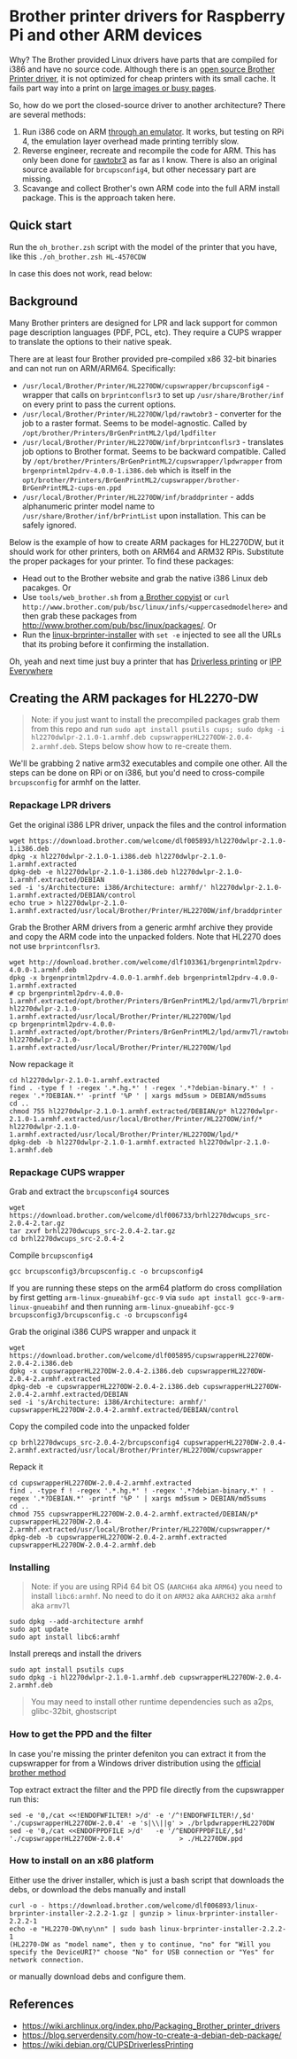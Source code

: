 # Brother printer drivers for Raspberry Pi and other ARM devices

Why? The Brother provided Linux drivers have parts that are compiled for i386 and have no source code. Although there is an [open source Brother Printer driver](https://github.com/pdewacht/brlaser), it is not optimized for cheap printers with its small cache.
It fails part way into a print on [large images or busy pages](https://github.com/pdewacht/brlaser/issues/95).

So, how do we port the closed-source driver to another architecture? There are several methods:

1. Run i386 code on ARM [through an emulator](https://wiki.alphaframe.net/doku.php?id=raspberry_pi:brotherh1110). It works, but testing on RPi 4, the emulation layer overhead made printing terribly slow.
1. Reverse engineer, recreate and recompile the code for ARM. This has only been done for [rawtobr3](https://github.com/k1-801/rawtobr3) as far as I know. There is also an original source available for `brcupsconfig4`, but other necessary part are missing.
1. Scavange and collect Brother's own ARM code into the full ARM install package. This is the approach taken here.

## Quick start

Run the `oh_brother.zsh` script with the model of the printer that you have, like this `./oh_brother.zsh HL-4570CDW`

In case this does not work, read below:

## Background

Many Brother printers are designed for LPR and lack support for common page description languages (PDF, PCL, etc). They require a CUPS wrapper to translate the options to their native speak.

There are at least four Brother provided pre-compiled x86 32-bit binaries and can not run on ARM/ARM64. Specifically:

* `/usr/local/Brother/Printer/HL2270DW/cupswrapper/brcupsconfig4` - wrapper that calls on `brprintconflsr3` to set up `/usr/share/Brother/inf` on every print to pass the current options.
* `/usr/local/Brother/Printer/HL2270DW/lpd/rawtobr3` - converter for the job to a raster format. Seems to be model-agnostic. Called by `/opt/brother/Printers/BrGenPrintML2/lpd/lpdfilter`
* `/usr/local/Brother/Printer/HL2270DW/inf/brprintconflsr3` - translates job options to Brother format. Seems to be backward compatible. Called by `/opt/brother/Printers/BrGenPrintML2/cupswrapper/lpdwrapper` from `brgenprintml2pdrv-4.0.0-1.i386.deb` which is itself in the `opt/brother/Printers/BrGenPrintML2/cupswrapper/brother-BrGenPrintML2-cups-en.ppd`
* `/usr/local/Brother/Printer/HL2270DW/inf/braddprinter` - adds alphanumeric printer model name to `/usr/share/Brother/inf/brPrintList` upon installation. This can be safely ignored.

Below is the example of how to create ARM packages for HL2270DW, but it should work for other printers, both on ARM64 and ARM32 RPis. Substitute the proper packages for your printer. To find these packages:

* Head out to the Brother website and grab the native i386 Linux deb pacakges. Or
* Use `tools/web_brother.sh` from [a Brother copyist](https://github.com/illwieckz/debian_copyist_brother) or `curl http://www.brother.com/pub/bsc/linux/infs/<uppercasedmodelhere>` and then grab these packages from http://www.brother.com/pub/bsc/linux/packages/. Or
* Run the [linux-brprinter-installer](https://download.brother.com/welcome/dlf006893/linux-brprinter-installer-2.2.2-1.gz) with `set -e` injected to see all the URLs that its probing before it confirming the installation.

Oh, yeah and next time just buy a printer that has [Driverless printing](https://wiki.debian.org/DriverlessPrinting#The_Concept_of_Driverless_Printing) or [IPP Everywhere](https://wiki.debian.org/IPPEverywhere)

## Creating the ARM packages for HL2270-DW

> Note: if you just want to install the precompiled packages grab them from this repo and run `sudo apt install psutils cups; sudo dpkg -i hl2270dwlpr-2.1.0-1.armhf.deb cupswrapperHL2270DW-2.0.4-2.armhf.deb`. Steps below show how to re-create them.

We'll be grabbing 2 native arm32 executables and compile one other. All the steps can be done on RPi or on i386, but you'd need to cross-compile `brcupsconfig` for armhf on the latter.

### Repackage LPR drivers

Get the original i386 LPR driver, unpack the files and the control information

	wget https://download.brother.com/welcome/dlf005893/hl2270dwlpr-2.1.0-1.i386.deb
	dpkg -x hl2270dwlpr-2.1.0-1.i386.deb hl2270dwlpr-2.1.0-1.armhf.extracted
	dpkg-deb -e hl2270dwlpr-2.1.0-1.i386.deb hl2270dwlpr-2.1.0-1.armhf.extracted/DEBIAN
	sed -i 's/Architecture: i386/Architecture: armhf/' hl2270dwlpr-2.1.0-1.armhf.extracted/DEBIAN/control
	echo true > hl2270dwlpr-2.1.0-1.armhf.extracted/usr/local/Brother/Printer/HL2270DW/inf/braddprinter

Grab the Brother ARM drivers from a generic armhf archive they provide and copy the ARM code into the unpacked folders. Note that HL2270 does not use `brprintconflsr3`.

	wget http://download.brother.com/welcome/dlf103361/brgenprintml2pdrv-4.0.0-1.armhf.deb
	dpkg -x brgenprintml2pdrv-4.0.0-1.armhf.deb brgenprintml2pdrv-4.0.0-1.armhf.extracted
	# cp brgenprintml2pdrv-4.0.0-1.armhf.extracted/opt/brother/Printers/BrGenPrintML2/lpd/armv7l/brprintconflsr3 hl2270dwlpr-2.1.0-1.armhf.extracted/usr/local/Brother/Printer/HL2270DW/lpd
	cp brgenprintml2pdrv-4.0.0-1.armhf.extracted/opt/brother/Printers/BrGenPrintML2/lpd/armv7l/rawtobr3 hl2270dwlpr-2.1.0-1.armhf.extracted/usr/local/Brother/Printer/HL2270DW/lpd

Now repackage it

	cd hl2270dwlpr-2.1.0-1.armhf.extracted
	find . -type f ! -regex '.*.hg.*' ! -regex '.*?debian-binary.*' ! -regex '.*?DEBIAN.*' -printf '%P ' | xargs md5sum > DEBIAN/md5sums
	cd ..
	chmod 755 hl2270dwlpr-2.1.0-1.armhf.extracted/DEBIAN/p* hl2270dwlpr-2.1.0-1.armhf.extracted/usr/local/Brother/Printer/HL2270DW/inf/* hl2270dwlpr-2.1.0-1.armhf.extracted/usr/local/Brother/Printer/HL2270DW/lpd/*
	dpkg-deb -b hl2270dwlpr-2.1.0-1.armhf.extracted hl2270dwlpr-2.1.0-1.armhf.deb

### Repackage CUPS wrapper

Grab and extract the `brcupsconfig4` sources

	wget https://download.brother.com/welcome/dlf006733/brhl2270dwcups_src-2.0.4-2.tar.gz
	tar zxvf brhl2270dwcups_src-2.0.4-2.tar.gz
	cd brhl2270dwcups_src-2.0.4-2

Compile `brcupsconfig4`

	gcc brcupsconfig3/brcupsconfig.c -o brcupsconfig4

If you are running these steps on the arm64 platform do cross complilation by first getting `arm-linux-gnueabihf-gcc-9` via `sudo apt install gcc-9-arm-linux-gnueabihf` and then running `arm-linux-gnueabihf-gcc-9 brcupsconfig3/brcupsconfig.c -o brcupsconfig4`

Grab the original i386 CUPS wrapper and unpack it

	wget https://download.brother.com/welcome/dlf005895/cupswrapperHL2270DW-2.0.4-2.i386.deb
	dpkg -x cupswrapperHL2270DW-2.0.4-2.i386.deb cupswrapperHL2270DW-2.0.4-2.armhf.extracted
	dpkg-deb -e cupswrapperHL2270DW-2.0.4-2.i386.deb cupswrapperHL2270DW-2.0.4-2.armhf.extracted/DEBIAN
	sed -i 's/Architecture: i386/Architecture: armhf/' cupswrapperHL2270DW-2.0.4-2.armhf.extracted/DEBIAN/control

Copy the compiled code into the unpacked folder

	cp brhl2270dwcups_src-2.0.4-2/brcupsconfig4 cupswrapperHL2270DW-2.0.4-2.armhf.extracted/usr/local/Brother/Printer/HL2270DW/cupswrapper

Repack it

	cd cupswrapperHL2270DW-2.0.4-2.armhf.extracted
	find . -type f ! -regex '.*.hg.*' ! -regex '.*?debian-binary.*' ! -regex '.*?DEBIAN.*' -printf '%P ' | xargs md5sum > DEBIAN/md5sums
	cd ..
	chmod 755 cupswrapperHL2270DW-2.0.4-2.armhf.extracted/DEBIAN/p* cupswrapperHL2270DW-2.0.4-2.armhf.extracted/usr/local/Brother/Printer/HL2270DW/cupswrapper/*
	dpkg-deb -b cupswrapperHL2270DW-2.0.4-2.armhf.extracted cupswrapperHL2270DW-2.0.4-2.armhf.deb

### Installing

> Note: if you are using RPi4 64 bit OS (`AARCH64` aka `ARM64`) you need to install `libc6:armhf`. No need to do it on `ARM32` aka `AARCH32` aka `armhf` aka `armv7l`

	sudo dpkg --add-architecture armhf
	sudo apt update
	sudo apt install libc6:armhf

Install prereqs and install the drivers

	sudo apt install psutils cups
	sudo dpkg -i hl2270dwlpr-2.1.0-1.armhf.deb cupswrapperHL2270DW-2.0.4-2.armhf.deb

> You may need to install  other runtime dependencies such as a2ps, glibc-32bit, ghostscript

### How to get the PPD and the filter

In case you're missing the printer defeniton you can extract it from the cupswrapper for from a Windows driver distribution using the [official brother method](https://help.brother-usa.com/app/answers/detail/a_id/164936/~/how-to-create-a-brother-ppd-file-for-installation---linux)

Top extract extract the filter and the PPD file directly from the cupswrapper run this:

    sed -e '0,/cat <<!ENDOFWFILTER! >/d' -e '/^!ENDOFWFILTER!/,$d' './cupswrapperHL2270DW-2.0.4' -e 's|\\||g' > ./brlpdwrapperHL2270DW
    sed -e '0,/cat <<ENDOFPPDFILE >/d'   -e '/^ENDOFPPDFILE/,$d'   './cupswrapperHL2270DW-2.0.4'              > ./HL2270DW.ppd


### How to install on an x86 platform

Either use the driver installer, which is just a bash script that downloads the debs, or download the debs manually and install

	curl -o - https://download.brother.com/welcome/dlf006893/linux-brprinter-installer-2.2.2-1.gz | gunzip > linux-brprinter-installer-2.2.2-1
	echo -e "HL2270-DW\ny\nn" | sudo bash linux-brprinter-installer-2.2.2-1
	(HL2270-DW as "model name", then y to continue, "no" for "Will you specify the DeviceURI?" choose "No" for USB connection or "Yes" for network connection.

or manually download debs and configure them.

## References

* https://wiki.archlinux.org/index.php/Packaging_Brother_printer_drivers
* https://blog.serverdensity.com/how-to-create-a-debian-deb-package/
* https://wiki.debian.org/CUPSDriverlessPrinting
